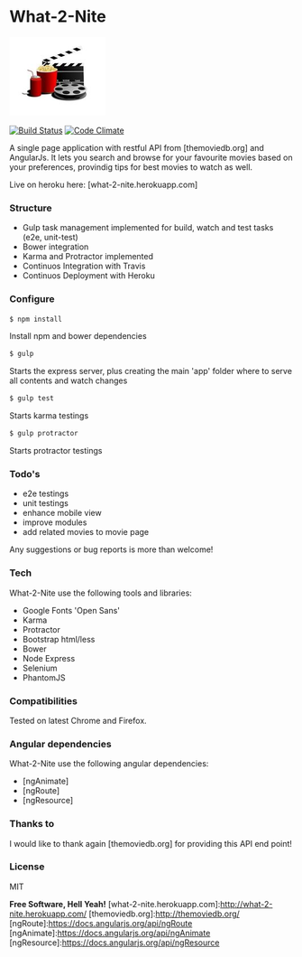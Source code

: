 # What-2-Nite
![alt tag](logo.jpg)

[![Build Status](https://travis-ci.org/enricolucia/what-2-nite.svg)](https://travis-ci.org/enricolucia/what-2-nite)
[![Code Climate](https://codeclimate.com/github/enricolucia/what-2-nite/badges/gpa.svg)](https://codeclimate.com/github/enricolucia/what-2-nite)

A single page application with restful API from [themoviedb.org] and AngularJs.
It lets you search and browse for your favourite movies based on your preferences, provindig tips for best movies to watch as well.

Live on heroku here: [what-2-nite.herokuapp.com]
### Structure
  - Gulp task management implemented for build, watch and test tasks (e2e, unit-test)
  - Bower integration
  - Karma and Protractor implemented
  - Continuos Integration with Travis
  - Continuos Deployment with Heroku

### Configure
```sh
$ npm install
```
Install npm and bower dependencies
```sh
$ gulp
```
Starts the express server, plus creating the main 'app' folder where to serve all contents and watch changes
```sh
$ gulp test
```
Starts karma testings
```sh
$ gulp protractor
```
Starts protractor testings

### Todo's
 - e2e testings
 - unit testings
 - enhance mobile view
 - improve modules
 - add related movies to movie page

Any suggestions or bug reports is more than welcome!

### Tech

What-2-Nite use the following tools and libraries:

* Google Fonts 'Open Sans'
* Karma
* Protractor
* Bootstrap html/less
* Bower
* Node Express
* Selenium
* PhantomJS

### Compatibilities

Tested on latest Chrome and Firefox.

### Angular dependencies

What-2-Nite use the following angular dependencies:

* [ngAnimate]
* [ngRoute]
* [ngResource]

### Thanks to

I would like to thank again [themoviedb.org] for providing this API end point!

### License

MIT


**Free Software, Hell Yeah!**
[what-2-nite.herokuapp.com]:http://what-2-nite.herokuapp.com/
[themoviedb.org]:http://themoviedb.org/
[ngRoute]:https://docs.angularjs.org/api/ngRoute
[ngAnimate]:https://docs.angularjs.org/api/ngAnimate
[ngResource]:https://docs.angularjs.org/api/ngResource
